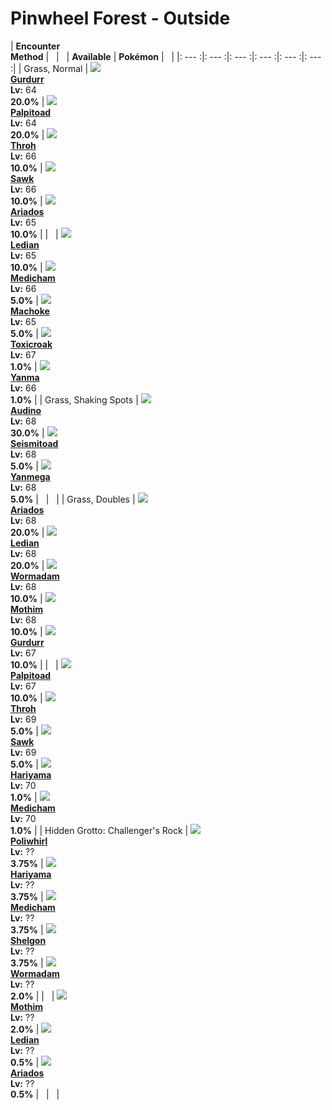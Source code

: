 # Pinwheel Forest - Outside

| __Encounter<br>Method__ | &nbsp; | &nbsp; | __Available__ | __Pokémon__ | &nbsp; |
|: --- :|: --- :|: --- :|: --- :|: --- :|: --- :|
| Grass, Normal | ![][533] <br> __[Gurdurr]__ <br> __Lv:__ 64 <br> __20.0%__ | ![][536] <br> __[Palpitoad]__ <br> __Lv:__ 64 <br> __20.0%__ | ![][538] <br> __[Throh]__ <br> __Lv:__ 66 <br> __10.0%__ | ![][539] <br> __[Sawk]__ <br> __Lv:__ 66 <br> __10.0%__ | ![][168] <br> __[Ariados]__ <br> __Lv:__ 65 <br> __10.0%__ |
| &nbsp; | ![][166] <br> __[Ledian]__ <br> __Lv:__ 65 <br> __10.0%__ | ![][308] <br> __[Medicham]__ <br> __Lv:__ 66 <br> __5.0%__ | ![][67] <br> __[Machoke]__ <br> __Lv:__ 65 <br> __5.0%__ | ![][454] <br> __[Toxicroak]__ <br> __Lv:__ 67 <br> __1.0%__ | ![][193] <br> __[Yanma]__ <br> __Lv:__ 66 <br> __1.0%__ |
| Grass, Shaking Spots | ![][531] <br> __[Audino]__ <br> __Lv:__ 68 <br> __30.0%__ | ![][537] <br> __[Seismitoad]__ <br> __Lv:__ 68 <br> __5.0%__ | ![][469] <br> __[Yanmega]__ <br> __Lv:__ 68 <br> __5.0%__ | &nbsp; | &nbsp; |
| Grass, Doubles | ![][168] <br> __[Ariados]__ <br> __Lv:__ 68 <br> __20.0%__ | ![][166] <br> __[Ledian]__ <br> __Lv:__ 68 <br> __20.0%__ | ![][413] <br> __[Wormadam]__ <br> __Lv:__ 68 <br> __10.0%__ | ![][414] <br> __[Mothim]__ <br> __Lv:__ 68 <br> __10.0%__ | ![][533] <br> __[Gurdurr]__ <br> __Lv:__ 67 <br> __10.0%__ |
| &nbsp; | ![][536] <br> __[Palpitoad]__ <br> __Lv:__ 67 <br> __10.0%__ | ![][538] <br> __[Throh]__ <br> __Lv:__ 69 <br> __5.0%__ | ![][539] <br> __[Sawk]__ <br> __Lv:__ 69 <br> __5.0%__ | ![][297] <br> __[Hariyama]__ <br> __Lv:__ 70 <br> __1.0%__ | ![][308] <br> __[Medicham]__ <br> __Lv:__ 70 <br> __1.0%__ |
| Hidden Grotto: Challenger's Rock | ![][61] <br> __[Poliwhirl]__ <br> __Lv:__ ?? <br> __3.75%__ | ![][297] <br> __[Hariyama]__ <br> __Lv:__ ?? <br> __3.75%__ | ![][308] <br> __[Medicham]__ <br> __Lv:__ ?? <br> __3.75%__ | ![][372] <br> __[Shelgon]__ <br> __Lv:__ ?? <br> __3.75%__ | ![][413] <br> __[Wormadam]__ <br> __Lv:__ ?? <br> __2.0%__ |
| &nbsp; | ![][414] <br> __[Mothim]__ <br> __Lv:__ ?? <br> __2.0%__ | ![][166] <br> __[Ledian]__ <br> __Lv:__ ?? <br> __0.5%__ | ![][168] <br> __[Ariados]__ <br> __Lv:__ ?? <br> __0.5%__ | &nbsp; | &nbsp; |


[533]: ../img/animated/533.gif
[Gurdurr]: ../pokemons/533/
[536]: ../img/animated/536.gif
[Palpitoad]: ../pokemons/536/
[538]: ../img/animated/538.gif
[Throh]: ../pokemons/538/
[539]: ../img/animated/539.gif
[Sawk]: ../pokemons/539/
[168]: ../img/animated/168.gif
[Ariados]: ../pokemons/168/
[166]: ../img/animated/166.gif
[Ledian]: ../pokemons/166/
[308]: ../img/animated/308.gif
[Medicham]: ../pokemons/308/
[67]: ../img/animated/67.gif
[Machoke]: ../pokemons/067/
[454]: ../img/animated/454.gif
[Toxicroak]: ../pokemons/454/
[193]: ../img/animated/193.gif
[Yanma]: ../pokemons/193/
[531]: ../img/animated/531.gif
[Audino]: ../pokemons/531/
[537]: ../img/animated/537.gif
[Seismitoad]: ../pokemons/537/
[469]: ../img/animated/469.gif
[Yanmega]: ../pokemons/469/
[413]: ../img/animated/413.gif
[Wormadam]: ../pokemons/413/
[414]: ../img/animated/414.gif
[Mothim]: ../pokemons/414/
[297]: ../img/animated/297.gif
[Hariyama]: ../pokemons/297/
[61]: ../img/animated/61.gif
[Poliwhirl]: ../pokemons/061/
[372]: ../img/animated/372.gif
[Shelgon]: ../pokemons/372/